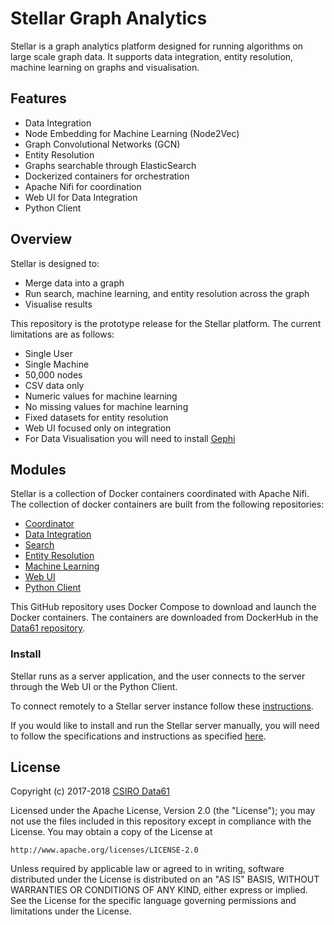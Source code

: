 # Stellar Graph Analytics

Stellar is a graph analytics platform designed for running algorithms on large scale graph data. It supports data integration, entity resolution, machine learning on graphs and visualisation.

## Features

* Data Integration
* Node Embedding for Machine Learning (Node2Vec)
* Graph Convolutional Networks (GCN)
* Entity Resolution
* Graphs searchable through ElasticSearch
* Dockerized containers for orchestration
* Apache Nifi for coordination
* Web UI for Data Integration
* Python Client

## Overview

Stellar is designed to:

* Merge data into a graph
* Run search, machine learning, and entity resolution across the graph
* Visualise results

This repository is the prototype release for the Stellar platform. The current limitations are as follows:

* Single User
* Single Machine
* 50,000 nodes
* CSV data only
* Numeric values for machine learning
* No missing values for machine learning
* Fixed datasets for entity resolution
* Web UI focused only on integration
* For Data Visualisation you will need to install [Gephi](https://gephi.org)

## Modules

Stellar is a collection of Docker containers coordinated with Apache Nifi. The collection of docker containers are built from the following repositories:

* [Coordinator](https://github.com/data61/stellar-coordinator)
* [Data Integration](https://github.com/data61/stellar-ingest)
* [Search](https://github.com/data61/stellar-search)
* [Entity Resolution](https://github.com/data61/stellar-ERBaseline)
* [Machine Learning](https://github.com/data61/stellar-evaluation-plugins)
* [Web UI](https://github.com/data61/stellar-config)
* [Python Client](https://github.com/data61/stellar-py)

This GitHub repository uses Docker Compose to download and launch the Docker containers. The containers are downloaded from DockerHub in the [Data61 repository](https://hub.docker.com/r/data61).

### Install
Stellar runs as a server application, and the user connects to the server through the Web UI or the Python Client.

To connect remotely to a Stellar server instance follow these [instructions](./doc/remote.md).

If you would like to install and run the Stellar server manually, you will need to follow the specifications and instructions as specified [here](./doc/server.md).

## License

Copyright (c) 2017-2018 [CSIRO Data61](http://data61.csiro.au/)

Licensed under the Apache License, Version 2.0 (the "License"); you may not
use the files included in this repository except in compliance with the
License. You may obtain a copy of the License at

    http://www.apache.org/licenses/LICENSE-2.0

Unless required by applicable law or agreed to in writing, software
distributed under the License is distributed on an "AS IS" BASIS, WITHOUT
WARRANTIES OR CONDITIONS OF ANY KIND, either express or implied. See the
License for the specific language governing permissions and limitations under
the License.

